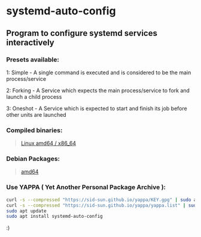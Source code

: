 # systemd-auto-config
## Program to configure systemd services interactively 

### Presets available:

1: Simple - A single command is executed and is considered to be the main process/service

2: Forking - A Service which expects the main process/service to fork and launch a child process

3: Oneshot - A Service which is expected to start and finish its job before other units are launched

### Compiled binaries:

> [Linux amd64 / x86_64](https://cdn.sidsun.com/systemd-auto-config/systemd-auto-config_linux-amd64)

### Debian Packages:

> [amd64](https://cdn.sidsun.com/systemd-auto-config/systemd-auto-config.deb)

### Use YAPPA ( Yet Another Personal Package Archive ):

```bash
curl -s --compressed "https://sid-sun.github.io/yappa/KEY.gpg" | sudo apt-key add -
curl -s --compressed "https://sid-sun.github.io/yappa/yappa.list" | sudo tee /etc/apt/sources.list.d/yappa.list
sudo apt update
sudo apt install systemd-auto-config
```

:)